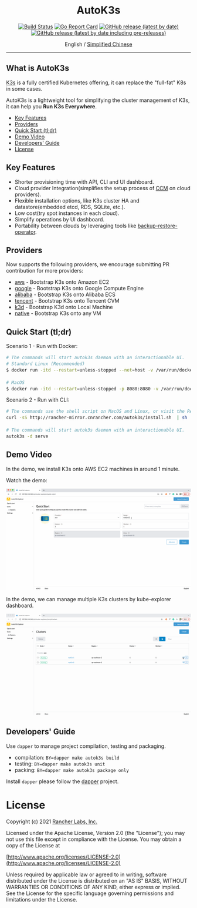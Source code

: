 <div align="center">
  <h1>AutoK3s</h1>
  <p>
    <a href="https://drone-pandaria.cnrancher.com/cnrancher/pandaria"><img alt="Build Status" src="http://drone-pandaria.cnrancher.com/api/badges/cnrancher/autok3s/status.svg"></a>
    <a href="https://goreportcard.com/report/github.com/cnrancher/autok3s"><img alt="Go Report Card" src="https://goreportcard.com/badge/github.com/cnrancher/autok3s"></a>
    <a href="https://github.com/cnrancher/autok3s/releases"><img alt="GitHub release (latest by date)" src="https://img.shields.io/github/v/release/cnrancher/autok3s?color=default&label=release&logo=github"></a>
    <a href="https://github.com/cnrancher/autok3s/releases"><img alt="GitHub release (latest by date including pre-releases)" src="https://img.shields.io/github/v/release/cnrancher/autok3s?include_prereleases&label=pre-release&logo=github"></a>
  </p>
  <span>English / </span> <a href="http://docs.rancher.cn/docs/k3s/autok3s/_index/">Simplified Chinese</a>
</div>

<hr />

## What is AutoK3s

[K3s](https://github.com/k3s-io/k3s) is a fully certified Kubernetes offering, it can replace the "full-fat" K8s in some cases.

AutoK3s is a lightweight tool for simplifying the cluster management of K3s, it can help you **Run K3s Everywhere**.

<!-- toc -->

- [Key Features](#key-features)
- [Providers](#providers)
- [Quick Start (tl;dr)](#quick-start-tldr)
- [Demo Video](#demo-video)
- [Developers' Guide](#developers-guide)
- [License](#license)

<!-- /toc -->

## Key Features

- Shorter provisioning time with API, CLI and UI dashboard.
- Cloud provider Integration(simplifies the setup process of [CCM](https://kubernetes.io/docs/concepts/architecture/cloud-controller) on cloud providers).
- Flexible installation options, like K3s cluster HA and datastore(embedded etcd, RDS, SQLite, etc.).
- Low cost(try spot instances in each cloud).
- Simplify operations by UI dashboard.
- Portability between clouds by leveraging tools like [backup-restore-operator](https://github.com/rancher/backup-restore-operator).

## Providers

Now supports the following providers, we encourage submitting PR contribution for more providers:

- [aws](docs/i18n/en_us/aws/README.md) - Bootstrap K3s onto Amazon EC2
- [google](docs/i18n/en_us/google/README.md) - Bootstrap K3s onto Google Compute Engine
- [alibaba](docs/i18n/en_us/alibaba/README.md) - Bootstrap K3s onto Alibaba ECS
- [tencent](docs/i18n/en_us/tencent/README.md) - Bootstrap K3s onto Tencent CVM
- [k3d](docs/i18n/en_us/k3d/README.md) - Bootstrap K3d onto Local Machine
- [native](docs/i18n/en_us/native/README.md) - Bootstrap K3s onto any VM

## Quick Start (tl;dr)

Scenario 1 - Run with Docker:

```bash
# The commands will start autok3s daemon with an interactionable UI.
# Standard Linux (Recommended)
$ docker run -itd --restart=unless-stopped --net=host -v /var/run/docker.sock:/var/run/docker.sock cnrancher/autok3s:v0.4.5

# MacOS 
$ docker run -itd --restart=unless-stopped -p 8080:8080 -v /var/run/docker.sock:/var/run/docker.sock cnrancher/autok3s:v0.4.5
```

Scenario 2 - Run with CLI:

```bash
# The commands use the shell script on MacOS and Linux, or visit the Releases page to download the executable for Windows.
curl -sS http://rancher-mirror.cnrancher.com/autok3s/install.sh  | sh

# The commands will start autok3s daemon with an interactionable UI.
autok3s -d serve
```

## Demo Video

In the demo, we install K3s onto AWS EC2 machines in around 1 minute.

Watch the demo:

![](docs/assets/autok3s-demo-min.gif)

In the demo, we can manage multiple K3s clusters by kube-explorer dashboard.

![](docs/assets/kube-explorer-demo.gif)

## Developers' Guide

Use `dapper` to manage project compilation, testing and packaging.

- compilation: `BY=dapper make autok3s build`
- testing: `BY=dapper make autok3s unit`
- packing: `BY=dapper make autok3s package only`

Install `dapper` please follow the [dapper](https://github.com/rancher/dapper) project.

# License

Copyright (c) 2021 [Rancher Labs, Inc.](http://rancher.com)

Licensed under the Apache License, Version 2.0 (the "License");
you may not use this file except in compliance with the License.
You may obtain a copy of the License at

[http://www.apache.org/licenses/LICENSE-2.0](http://www.apache.org/licenses/LICENSE-2.0)

Unless required by applicable law or agreed to in writing, software
distributed under the License is distributed on an "AS IS" BASIS,
WITHOUT WARRANTIES OR CONDITIONS OF ANY KIND, either express or implied.
See the License for the specific language governing permissions and
limitations under the License.
